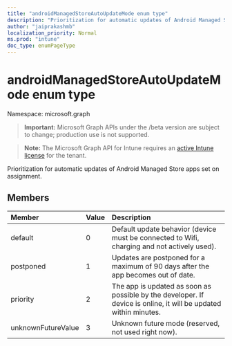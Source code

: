 ```yaml
---
title: "androidManagedStoreAutoUpdateMode enum type"
description: "Prioritization for automatic updates of Android Managed Store apps set on assignment."
author: "jaiprakashmb"
localization_priority: Normal
ms.prod: "intune"
doc_type: enumPageType
---
```


# androidManagedStoreAutoUpdateMode enum type

Namespace: microsoft.graph

> **Important:** Microsoft Graph APIs under the /beta version are subject to change; production use is not supported.

> **Note:** The Microsoft Graph API for Intune requires an [active Intune license](https://go.microsoft.com/fwlink/?linkid=839381) for the tenant.

Prioritization for automatic updates of Android Managed Store apps set on assignment.

## Members
|Member|Value|Description|
|:---|:---|:---|
|default|0|Default update behavior (device must be connected to Wifi, charging and not actively used).|
|postponed|1|Updates are postponed for a maximum of 90 days after the app becomes out of date.|
|priority|2|The app is updated as soon as possible by the developer. If device is online, it will be updated within minutes.|
|unknownFutureValue|3|Unknown future mode (reserved, not used right now).|






